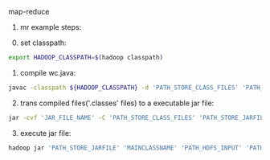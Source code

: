 map-reduce



1. mr example steps:

0) set classpath:

```bash
export HADOOP_CLASSPATH=$(hadoop classpath)
```

1) compile wc.java: 

```bash
javac -classpath ${HADOOP_CLASSPATH} -d 'PATH_STORE_CLASS_FILES' 'PATH_wc.java'
```

2) trans compiled files('.classes' files) to a executable jar file:

```bash
jar -cvf 'JAR_FILE_NAME' -C 'PATH_STORE_CLASS_FILES' 'PATH_STORE_JARFILE'
```

3)  execute jar file:

```bash
hadoop jar 'PATH_STORE_JARFILE' 'MAINCLASSNAME' 'PATH_HDFS_INPUT' 'PATH_HDFS_OUTPUT'
```



 



